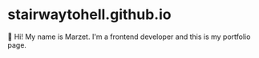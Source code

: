 # stairwaytohell.github.io
🤘
Hi! My name is Marzet. I'm a frontend developer and this is my portfolio page.
